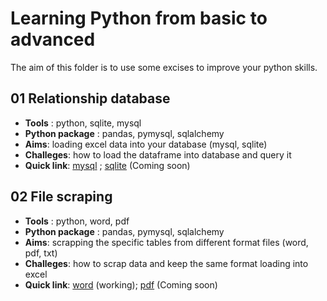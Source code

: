 # Learning Python from basic to advanced

The aim of this folder is to use some excises to improve your python skills.


## 01 Relationship database 
- **Tools** : python, sqlite, mysql
- **Python package** : pandas, pymysql, sqlalchemy
- **Aims**: loading excel data into your database (mysql, sqlite)
- **Challeges**: how to load the dataframe into database and query it
- **Quick link**: [mysql](https://github.com/lijing1429/LearningPython-basic-to-advanced/tree/main/3%20Python%20excises/01%20Sql%20Connect/mysql) ; [sqlite](https://github.com/lijing1429/LearningPython-basic-to-advanced/tree/main/3%20Python%20excises/01%20Sql%20Connect/sqlite) (Coming soon)

## 02 File scraping
- **Tools** : python, word, pdf
- **Python package** : pandas, pymysql, sqlalchemy
- **Aims**: scrapping the specific tables from different format files (word, pdf, txt)
- **Challeges**: how to scrap data and keep the same format loading into excel
- **Quick link**: [word](https://github.com/lijing1429/LearningPython-basic-to-advanced/tree/main/3%20Python%20excises/02%20file%20scraping/word) (working); [pdf](https://github.com/lijing1429/LearningPython-basic-to-advanced/tree/main/3%20Python%20excises/02%20file%20scraping/pdf) (Coming soon)


 

